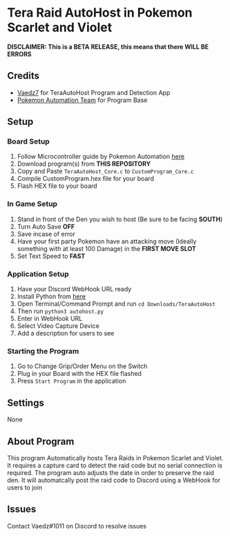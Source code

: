 # **Tera Raid AutoHost in Pokemon Scarlet and Violet**
**DISCLAIMER: This is a BETA RELEASE, this means that there WILL BE ERRORS**
## Credits
- [Vaedz7](https://github.com/Vaedz7 "Vaedz7") for TeraAutoHost Program and Detection App
- [Pokemon Automation Team](https://github.com/PokemonAutomation "Pokemon Automation Team") for Program Base

## Setup
### Board Setup
1. Follow Microcontroller guide by Pokemon Automation [here](https://github.com/PokemonAutomation/Microcontroller "here")
2. Download program(s) from **THIS REPOSITORY**
3. Copy and Paste ``TeraAutoHost_Core.c`` to ``CustomProgram_Core.c``
4. Compile CustomProgram.hex file for your board
5. Flash HEX file to your board

### In Game Setup
1. Stand in front of the Den you wish to host (Be sure to be facing **SOUTH**)
2. Turn Auto Save **OFF**
3. Save incase of error
4. Have your first party Pokemon have an attacking move (Ideally something with at least 100 Damage) in the **FIRST MOVE SLOT**
5. Set Text Speed to **FAST**

### Application Setup
1. Have your Discord WebHook URL ready
2. Install Python from [here](https://www.python.org/downloads/ "here")
3. Open Terminal/Command Prompt and run ``cd Downloads/TeraAutoHost``
4. Then run ``python3 autohost.py``
5. Enter in WebHook URL
6. Select Video Capture Device
7. Add a description for users to see

### Starting the Program
1. Go to Change Grip/Order Menu on the Switch
2. Plug in your Board with the HEX file flashed
3. Press ``Start Program`` in the application

## Settings
None

## About Program
This program Automatically hosts Tera Raids in Pokemon Scarlet and Violet. It requires a capture card to detect the raid code but no serial connection is required. The program auto adjusts the date in order to preserve the raid den. It will automatcally post the raid code to Discord using a WebHook for users to join


## Issues
Contact Vaedz#1011 on Discord to resolve issues
